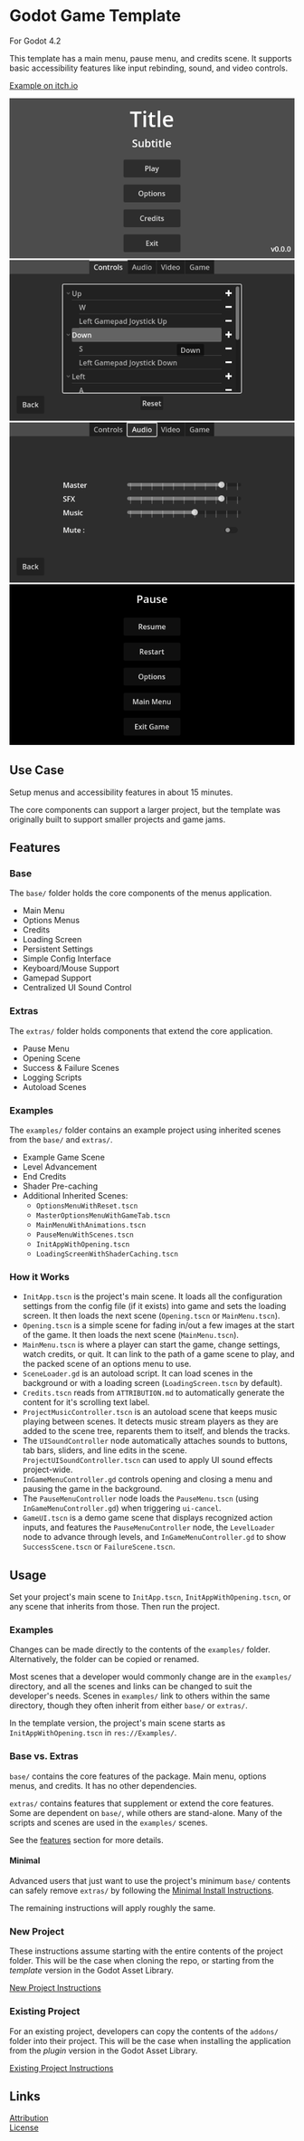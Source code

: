 # Godot Game Template
For Godot 4.2

This template has a main menu, pause menu, and credits scene. It supports basic accessibility features like input rebinding, sound, and video controls.

[Example on itch.io](https://maaack.itch.io/godot-game-template)

![Main Menu](/Media/Screenshot-3-1.png)  
![Key Rebinding](/Media/Screenshot-3-2.png)  
![Audio Controls](/Media/Screenshot-3-4.png)  
![Pause Menu](/Media/Screenshot-3-6.png)  

## Use Case
Setup menus and accessibility features in about 15 minutes.

The core components can support a larger project, but the template was originally built to support smaller projects and game jams.

## Features

### Base

The `base/` folder holds the core components of the menus application.

-   Main Menu    
-   Options Menus
-   Credits
-   Loading Screen
-   Persistent Settings
-   Simple Config Interface
-   Keyboard/Mouse Support
-   Gamepad Support
-   Centralized UI Sound Control

### Extras

The `extras/` folder holds components that extend the core application.

-   Pause Menu
-   Opening Scene
-   Success & Failure Scenes
-   Logging Scripts
-   Autoload Scenes
 
### Examples 

The `examples/` folder contains an example project using inherited scenes from the `base/` and `extras/`.

-   Example Game Scene
-   Level Advancement
-   End Credits
-   Shader Pre-caching
-   Additional Inherited Scenes:
	-   `OptionsMenuWithReset.tscn`
	-   `MasterOptionsMenuWithGameTab.tscn`
	-   `MainMenuWithAnimations.tscn` 
	-   `PauseMenuWithScenes.tscn`
	-   `InitAppWithOpening.tscn`
	-   `LoadingScreenWithShaderCaching.tscn`

### How it Works
- `InitApp.tscn` is the project's main scene. It loads all the configuration settings from the config file (if it exists) into game and sets the loading screen. It then loads the next scene (`Opening.tscn` or `MainMenu.tscn`).  
- `Opening.tscn` is a simple scene for fading in/out a few images at the start of the game. It then loads the next scene (`MainMenu.tscn`).  
- `MainMenu.tscn` is where a player can start the game, change settings, watch credits, or quit. It can link to the path of a game scene to play, and the packed scene of an options menu to use.  
- `SceneLoader.gd` is an autoload script. It can load scenes in the background or with a loading screen (`LoadingScreen.tscn` by default).  
- `Credits.tscn` reads from `ATTRIBUTION.md` to automatically generate the content for it's scrolling text label.  
- `ProjectMusicController.tscn` is an autoload scene that keeps music playing between scenes. It detects music stream players as they are added to the scene tree, reparents them to itself, and blends the tracks.  
- The `UISoundController` node automatically attaches sounds to buttons, tab bars, sliders, and line edits in the scene. `ProjectUISoundController.tscn` can used to apply UI sound effects project-wide.
- `InGameMenuController.gd` controls opening and closing a menu and pausing the game in the background.
- The `PauseMenuController` node loads the `PauseMenu.tscn` (using `InGameMenuController.gd`) when triggering `ui-cancel`.
- `GameUI.tscn` is a demo game scene that displays recognized action inputs, and features the `PauseMenuController` node, the `LevelLoader` node to advance through levels, and `InGameMenuController.gd` to show `SuccessScene.tscn` or `FailureScene.tscn`.

## Usage

Set your project's main scene to `InitApp.tscn`, `InitAppWithOpening.tscn`, or any scene that inherits from those. Then run the project.

### Examples

Changes can be made directly to the contents of the `examples/` folder. Alternatively, the folder can be copied or renamed. 

Most scenes that a developer would commonly change are in the `examples/` directory, and all the scenes and links can be changed to suit the developer's needs. Scenes in `examples/` link to others within the same directory, though they often inherit from either `base/` or `extras/`. 

In the template version, the project's main scene starts as `InitAppWithOpening.tscn` in `res://Examples/`. 

### Base vs. Extras

`base/` contains the core features of the package. Main menu, options menus, and credits. It has no other dependencies.

`extras/` contains features that supplement or extend the core features. Some are dependent on `base/`, while others are stand-alone. Many of the scripts and scenes are used in the `examples/` scenes. 

See the [features](#features) section for more details.

#### Minimal

Advanced users that just want to use the project's minimum `base/` contents can safely remove `extras/` by following the [Minimal Install Instructions](/addons/maaacks_game_template/docs/MinimalInstall.md).  

The remaining instructions will apply roughly the same.

### New Project
These instructions assume starting with the entire contents of the project folder. This will be the case when cloning the repo, or starting from the *template* version in the Godot Asset Library.
  

[New Project Instructions](/addons/maaacks_game_template/docs/NewProject.md)

### Existing Project

For an existing project, developers can copy the contents of the `addons/` folder into their project. This will be the case when installing the application from the *plugin* version in the Godot Asset Library.

[Existing Project Instructions](/addons/maaacks_game_template/docs/ExistingProject.md)  
   

## Links
[Attribution](ATTRIBUTION.md)  
[License](LICENSE.txt)  
